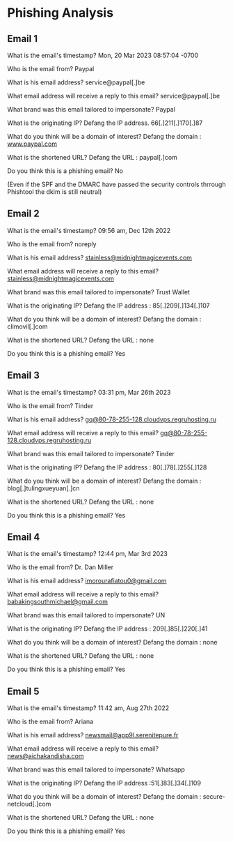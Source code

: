 # Phishing Analysis

## Email 1

What is the email's timestamp? Mon, 20 Mar 2023 08:57:04 -0700

Who is the email from? Paypal

What is his email address? service@paypal[.]be

What email address will receive a reply to this email? service@paypal[.]be

What brand was this email tailored to impersonate? Paypal

What is the originating IP? Defang the IP address. 66[.]211[.]170[.]87

What do you think will be a domain of interest? Defang the domain : www.paypal.com

What is the shortened URL? Defang the URL : paypal[.]com

Do you think this is a phishing email? No

(Even if the SPF and the DMARC have passed the security controls thrrough Phishtool the dkim is still neutral)

## Email 2

What is the email's timestamp? 09:56 am, Dec 12th 2022

Who is the email from? noreply

What is his email address? stainless@midnightmagicevents.com

What email address will receive a reply to this email? stainless@midnightmagicevents.com

What brand was this email tailored to impersonate? Trust Wallet

What is the originating IP? Defang the IP address : 85[.]209[.]134[.]107

What do you think will be a domain of interest? Defang the domain : climovil[.]com

What is the shortened URL? Defang the URL : none

Do you think this is a phishing email? Yes

## Email 3

What is the email's timestamp? 03:31 pm, Mar 26th 2023

Who is the email from? Tinder

What is his email address? gq@80-78-255-128.cloudvps.regruhosting.ru

What email address will receive a reply to this email? gq@80-78-255-128.cloudvps.regruhosting.ru

What brand was this email tailored to impersonate? Tinder

What is the originating IP? Defang the IP address : 80[.]78[.]255[.]128

What do you think will be a domain of interest? Defang the domain : blog[.]tulingxueyuan[.]cn

What is the shortened URL? Defang the URL : none

Do you think this is a phishing email? Yes

## Email 4 

What is the email's timestamp? 12:44 pm, Mar 3rd 2023

Who is the email from? Dr. Dan Miller

What is his email address? imorourafiatou0@gmail.com

What email address will receive a reply to this email? babakingsouthmichael@gmail.com

What brand was this email tailored to impersonate? UN 

What is the originating IP? Defang the IP address : 209[.]85[.]220[.]41

What do you think will be a domain of interest? Defang the domain : none

What is the shortened URL? Defang the URL : none

Do you think this is a phishing email? Yes

## Email 5

What is the email's timestamp? 11:42 am, Aug 27th 2022

Who is the email from? Ariana

What is his email address? newsmail@app9l.serenitepure.fr

What email address will receive a reply to this email? news@aichakandisha.com

What brand was this email tailored to impersonate? Whatsapp

What is the originating IP? Defang the IP address :51[.]83[.]34[.]109

What do you think will be a domain of interest? Defang the domain : secure-netcloud[.]com

What is the shortened URL? Defang the URL : none

Do you think this is a phishing email? Yes 
